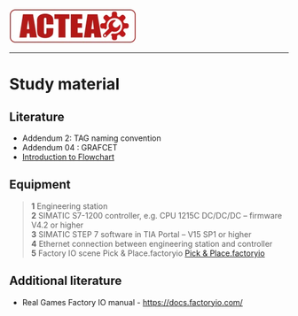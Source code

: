 
![ACTEA](../Logo_ACTEA_2.jpg)
_____________________________________
# Study material
## Literature
- Addendum 2: TAG naming convention
- Addendum 04 : GRAFCET
- [Introduction to Flowchart](Ex03/Subchapter04.md)

## Equipment

> **1** Engineering station <br>
> **2** SIMATIC S7-1200 controller, e.g. CPU 1215C DC/DC/DC – firmware V4.2 or higher <br>
> **3** SIMATIC STEP 7 software in TIA Portal – V15 SP1 or higher <br>
> **4** Ethernet connection between engineering station and controller <br>
> **5** Factory IO scene Pick & Place.factoryio [Pick & Place.factoryio](./Ex03/Documents/Pick&Place.factoryio)

## Additional literature
*  Real Games Factory IO manual - https://docs.factoryio.com/
